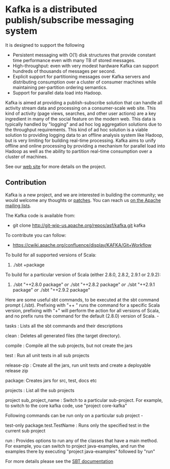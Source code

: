 # Kafka is a distributed publish/subscribe messaging system #

It is designed to support the following

* Persistent messaging with O(1) disk structures that provide constant time performance even with many TB of stored messages.
* High-throughput: even with very modest hardware Kafka can support hundreds of thousands of messages per second.
* Explicit support for partitioning messages over Kafka servers and distributing consumption over a cluster of consumer machines while maintaining per-partition ordering semantics.
* Support for parallel data load into Hadoop.

Kafka is aimed at providing a publish-subscribe solution that can handle all activity stream data and processing on a consumer-scale web site. This kind of activity (page views, searches, and other user actions) are a key ingredient in many of the social feature on the modern web. This data is typically handled by "logging" and ad hoc log aggregation solutions due to the throughput requirements. This kind of ad hoc solution is a viable solution to providing logging data to an offline analysis system like Hadoop, but is very limiting for building real-time processing. Kafka aims to unify offline and online processing by providing a mechanism for parallel load into Hadoop as well as the ability to partition real-time consumption over a cluster of machines.

See our [web site](http://kafka.apache.org/) for more details on the project.

## Contribution ##

Kafka is a new project, and we are interested in building the community; we would welcome any thoughts or [patches](https://issues.apache.org/jira/browse/KAFKA). You can reach us [on the Apache mailing lists](http://kafka.apache.org/contact.html).

The Kafka code is available from:
 * git clone http://git-wip-us.apache.org/repos/asf/kafka.git kafka

To contribute you can follow:
 * https://cwiki.apache.org/confluence/display/KAFKA/Git+Workflow

To build for all supported versions of Scala: 

1. ./sbt +package

To build for a particular version of Scala (either 2.8.0, 2.8.2, 2.9.1 or 2.9.2): 

1. ./sbt "++2.8.0 package" *or* ./sbt "++2.8.2 package" *or* ./sbt "++2.9.1 package" *or* ./sbt "++2.9.2 package"

Here are some useful sbt commands, to be executed at the sbt command prompt (./sbt). Prefixing with "++<version> " runs the
command for a specific Scala version, prefixing with "+" will perform the action for all versions of Scala, and no prefix
runs the command for the default (2.8.0) version of Scala. -

tasks : Lists all the sbt commands and their descriptions

clean : Deletes all generated files (the target directory).

compile : Compile all the sub projects, but not create the jars

test : Run all unit tests in all sub projects

release-zip : Create all the jars, run unit tests and create a deployable release zip

package: Creates jars for src, test, docs etc

projects : List all the sub projects 

project sub_project_name : Switch to a particular sub-project. For example, to switch to the core kafka code, use "project core-kafka"

Following commands can be run only on a particular sub project -

test-only package.test.TestName : Runs only the specified test in the current sub project

run : Provides options to run any of the classes that have a main method. For example, you can switch to project java-examples, and run the examples there by executing "project java-examples" followed by "run" 

For more details please see the [SBT documentation](https://github.com/harrah/xsbt/wiki)

